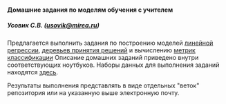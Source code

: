 #### Домашние задания по моделям обучения с учителем

##### Усовик С.В. (usovik@mirea.ru)

Предлагается выполнить задания по построению моделей [линейной регрессии](HW%20ClassificationMetrics.ipynb), [деревьев принятия решений](HW%20LinearRegression.ipynb) и вычислению [метрик классификации](HW%20Tree.ipynb) Описание домашних заданий приведено внутри соответствующих ноутбуков. Наборы данных для выполнения заданий находятся [здесь]().



Результаты выполнения представлять в виде отдельных "веток" репозитория или на указанную выше электронную почту.
